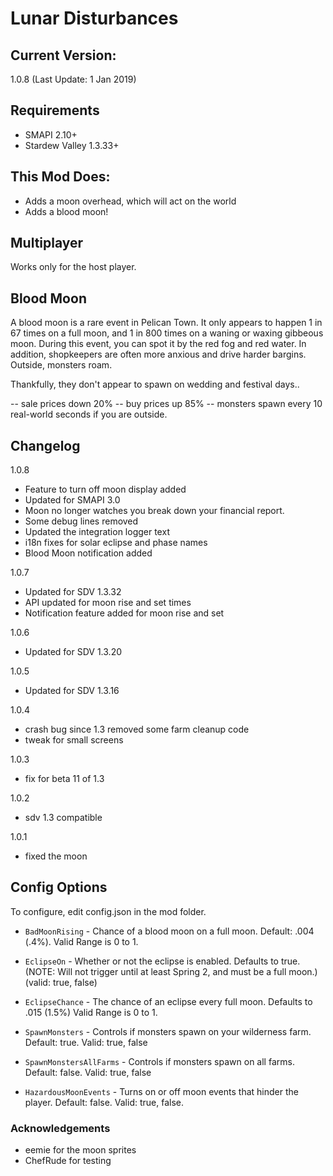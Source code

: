 ﻿# Lunar Disturbances

## Current Version: 
1.0.8 (Last Update: 1 Jan 2019)

## Requirements
- SMAPI 2.10+
- Stardew Valley 1.3.33+

## This Mod Does:
- Adds a moon overhead, which will act on the world
- Adds a blood moon!

## Multiplayer
Works only for the host player.

## Blood Moon

A blood moon is a rare event in Pelican Town. It only appears to happen 1 in 67 times on a full moon, and 1 in 800 times on a waning or waxing gibbeous moon. During this event, you can spot it by the red fog and red water. In addition, shopkeepers are often more anxious and drive harder bargins. Outside, monsters roam.

Thankfully, they don't appear to spawn on wedding and festival days..

-- sale prices down 20%
-- buy prices up 85%
-- monsters spawn every 10 real-world seconds if you are outside.

## Changelog
1.0.8
- Feature to turn off moon display added
- Updated for SMAPI 3.0
- Moon no longer watches you break down your financial report.
- Some debug lines removed
- Updated the integration logger text
- i18n fixes for solar eclipse and phase names
- Blood Moon notification added

1.0.7
- Updated for SDV 1.3.32
- API updated for moon rise and set times
- Notification feature added for moon rise and set

1.0.6
 - Updated for SDV 1.3.20

1.0.5
 - Updated for SDV 1.3.16

1.0.4
- crash bug since 1.3 removed some farm cleanup code
- tweak for small screens

1.0.3
- fix for beta 11 of 1.3

1.0.2
- sdv 1.3 compatible

1.0.1
- fixed the moon

## Config Options
To configure, edit config.json in the mod folder.

 - `BadMoonRising` - Chance of a blood moon on a full moon. Default: .004 (.4%). Valid Range is 0 to 1.

 - `EclipseOn` - Whether or not the eclipse is enabled. Defaults to true. (NOTE: Will not trigger until at least Spring 2, and must be a full moon.) (valid: true, false)

 - `EclipseChance` - The chance of an eclipse every full moon. Defaults to .015 (1.5%) Valid Range is 0 to 1.

 - `SpawnMonsters` - Controls if monsters spawn on your wilderness farm. Default: true. Valid: true, false

 - `SpawnMonstersAllFarms` - Controls if monsters spawn on all farms. Default: false. Valid: true, false

  - `HazardousMoonEvents` - Turns on or off moon events that hinder the player. Default: false. Valid: true, false.

### Acknowledgements
- eemie for the moon sprites
- ChefRude for testing